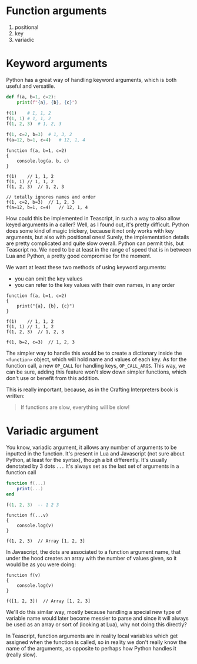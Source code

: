 # Function arguments

1.  positional
2.  key
3.  variadic

# Keyword arguments

Python has a great way of handling keyword arguments, which is both useful and versatile.

```python
def f(a, b=1, c=2):
    print(f"{a}, {b}, {c}")

f(1)    # 1, 1, 2
f(1, 1) # 1, 1, 2
f(1, 2, 3)  # 1, 2, 3

f(1, c=2, b=3)  # 1, 3, 2
f(a=12, b=1, c=4)   # 12, 1, 4
```

```tea
function f(a, b=1, c=2)
{
    console.log(a, b, c)
}

f(1)    // 1, 1, 2
f(1, 1) // 1, 1, 2
f(1, 2, 3)  // 1, 2, 3

// totally ignores names and order
f(1, c=2, b=3)  // 1, 2, 3
f(a=12, b=1, c=4)   // 12, 1, 4
```

How could this be implemented in Teascript, in such a way to also allow keyed arguments in a caller? Well, as I found out, it's pretty difficult. Python does some kind of magic trickery, because it not only works with key arguments, but also with positional ones! Surely, the implementation details are pretty complicated and quite slow overall. Python can permit this, but Teascript no. We need to be at least in the range of speed that is in between Lua and Python, a pretty good compromise for the moment.

We want at least these two methods of using keyword arguments:
- you can omit the key values
- you can refer to the key values with their own names, in any order

```tea
function f(a, b=1, c=2)
{
    print("{a}, {b}, {c}")
}

f(1)    // 1, 1, 2
f(1, 1) // 1, 1, 2
f(1, 2, 3)  // 1, 2, 3

f(1, b=2, c=3)  // 1, 2, 3
```

The simpler way to handle this would be to create a dictionary inside the `<function>` object, which will hold name and values of each key. As for the function call, a new `OP_CALL` for handling keys, `OP_CALL_ARGS`. This way, we can be sure, adding this feature won't slow down simpler functions, which don't use or benefit from this addition.

This is really important, because, as in the Crafting Interpreters book is written:
> If functions are slow, everything will be slow!

# Variadic argument

You know, variadic argument, it allows any number of arguments to be inputted in the function. It's present in Lua and Javascript (not sure about Python, at least for the syntax), though a bit differently.
It's usually denotated by 3 dots `...`
It's always set as the last set of arguments in a function call

```lua
function f(...)
    print(...)
end

f(1, 2, 3)  -- 1 2 3
```

```tea
function f(...v)
{
    console.log(v)
}

f(1, 2, 3)  // Array [1, 2, 3]
```

In Javascript, the dots are associated to a function argument name, that under the hood creates an array with the number of values given, so it would be as you were doing:

```tea
function f(v)
{
    console.log(v)
}

f([1, 2, 3])  // Array [1, 2, 3]
```

We'll do this similar way, mostly because handling a special new type of variable name would later become messier to parse and since it will always be used as an array or sort of (looking at Lua), why not doing this directly?

In Teascript, function arguments are in reality local variables which get assigned when the function is called, so in reality we don't really know the name of the arguments, as opposite to perhaps how Python handles it (really slow).